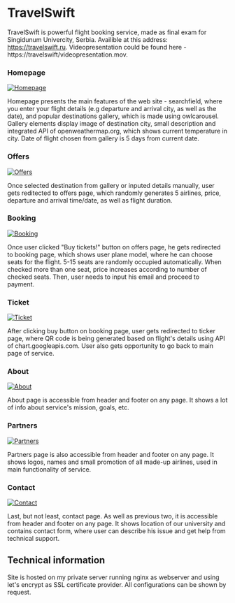 # TravelSwift

TravelSwift is powerful flight booking service, made as final exam for Singidunum Univercity, Serbia. Availible at this address: https://travelswift.ru. Videopresentation could be found here - https://travelswift/videopresentation.mov.

### Homepage

[![Homepage](https://travelswift.ru/images/index.png "Homepage")](https://travelswift.ru/images/index.png "Homepage")

Homepage presents the main features of the web site - searchfield, where you enter your flight details (e.g departure and arrival city, as well as the date), and popular destinations gallery, which is made using owlcarousel. Gallery elements display image of destination city, small description and integrated API of openweathermap.org, which shows current temperature in city. Date of flight chosen from gallery is 5 days from current date.

### Offers

[![Offers](https://travelswift.ru/images/offers.png "Offers")](https://travelswift.ru/images/offers.png "Offers")

Once selected destination from gallery or inputed details manually, user gets reditected to offers page, which randomly generates 5 airlines, price, departure and arrival time/date, as well as flight duration.

### Booking

[![Booking](https://travelswift.ru/images/booking.png "Booking")](https://travelswift.ru/images/booking.png "Booking")

Once user clicked "Buy tickets!" button on offers page, he gets redirected to booking page, which shows user plane model, where he can choose seats for the flight. 5-15 seats are randomly occupied automatically. When checked more than one seat, price increases according to number of checked seats. Then, user needs to input his email and proceed to payment.

### Ticket

[![Ticket](https://travelswift.ru/images/ticket.png "Ticket")](https://travelswift.ru/images/icket.png "Ticket")

After clicking buy button on booking page, user gets redirected to ticker page, where QR code is being generated based on flight's details using API of chart.googleapis.com. User also gets opportunity to go back to main page of service.

### About

[![About](https://travelswift.ru/images/about.png "About")](https://travelswift.ru/images/about.png "About")

About page is accessible from header and footer on any page. It shows a lot of info about service's mission, goals, etc.

### Partners

[![Partners](https://travelswift.ru/images/partners.png "Partners")](https://travelswift.ru/images/partners.png "Partners")

Partners page is also accessible from header and footer on any page. It shows logos, names and small promotion of all made-up airlines, used in main functionality of service.

### Contact

[![Contact](https://travelswift.ru/images/contact.png "Contact")](https://travelswift.ru/images/contact.png "Contact")

Last, but not least, contact page. As well as previous two, it is accessible from header and footer on any page. It shows location of our university and contains contact form, where user can describe his issue and get help from technical support.

## Technical information

Site is hosted on my private server running nginx as webserver and using let's encrypt as SSL certificate provider. All configurations can be shown by request.
